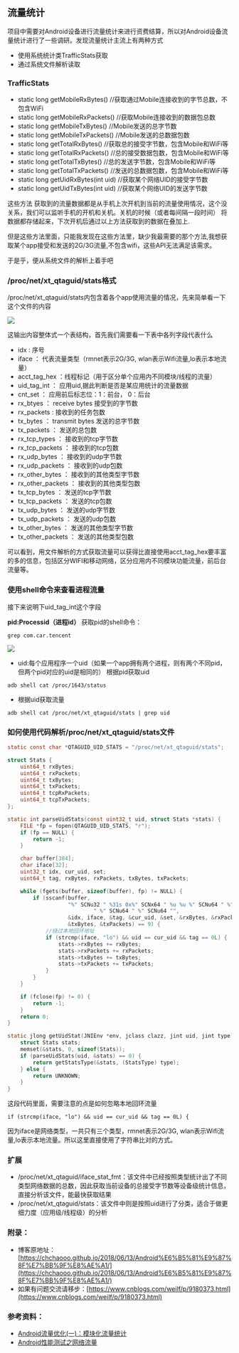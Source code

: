## 流量统计

项目中需要对Android设备进行流量统计来进行资费结算，所以对Android设备流量统计进行了一些调研。发现流量统计主流上有两种方式

* 使用系统统计类TrafficStats获取
* 通过系统文件解析读取


### TrafficStats

* static long  getMobileRxBytes()  //获取通过Mobile连接收到的字节总数，不包含WiFi  
* static long  getMobileRxPackets()  //获取Mobile连接收到的数据包总数  
* static long  getMobileTxBytes()  //Mobile发送的总字节数  
* static long  getMobileTxPackets()  //Mobile发送的总数据包数  
* static long  getTotalRxBytes()  //获取总的接受字节数，包含Mobile和WiFi等  
* static long  getTotalRxPackets()  //总的接受数据包数，包含Mobile和WiFi等  
* static long  getTotalTxBytes()  //总的发送字节数，包含Mobile和WiFi等  
* static long  getTotalTxPackets()  //发送的总数据包数，包含Mobile和WiFi等   
* static long  getUidRxBytes(int uid)  //获取某个网络UID的接受字节数  
* static long  getUidTxBytes(int uid) //获取某个网络UID的发送字节数 

这些方法 获取到的流量数据都是从手机上次开机到当前的流量使用情况，这个没关系，我们可以监听手机的开机和关机。关机的时候（或者每间隔一段时间） 将数据都存储起来，下次开机后通过以上方法获取到的数据在叠加上.

但是这些方法里面，只能我发现在这些方法里，缺少我最需要的那个方法,我想获取某个app接受和发送的2G/3G流量,不包含wifi，这些API无法满足该需求。

于是乎，便从系统文件的解析上着手吧

### /proc/net/xt_qtaguid/stats格式

/proc/net/xt_qtaguid/stats内包含着各个app使用流量的情况，先来简单看一下这个文件的内容

![](https://cl.ly/222d202N0Q0m/Image%202018-06-13%20at%202.10.11%20PM.png)

这输出内容整体式一个表结构，首先我们需要看一下表中各列字段代表什么

* idx : 序号
* iface ： 代表流量类型（rmnet表示2G/3G, wlan表示Wifi流量,lo表示本地流量）
* acct_tag_hex ：线程标记（用于区分单个应用内不同模块/线程的流量）
* uid_tag_int ： 应用uid,据此判断是否是某应用统计的流量数据
* cnt_set ： 应用前后标志位：1：前台， 0：后台
* rx_btyes ： receive bytes 接受到的字节数
* rx_packets : 接收到的任务包数
* tx_bytes ： transmit bytes 发送的总字节数
* tx_packets ： 发送的总包数
* rx_tcp_types ： 接收到的tcp字节数
* rx_tcp_packets ： 接收到的tcp包数
* rx_udp_bytes ： 接收到的udp字节数
* rx_udp_packets ： 接收到的udp包数
* rx_other_bytes ： 接收到的其他类型字节数
* rx_other_packets ： 接收到的其他类型包数
* tx_tcp_bytes ： 发送的tcp字节数
* tx_tcp_packets ： 发送的tcp包数
* tx_udp_bytes ： 发送的udp字节数
* tx_udp_packets ： 发送的udp包数
* tx_other_bytes ： 发送的其他类型字节数
* tx_other_packets ： 发送的其他类型包数

可以看到，用文件解析的方式获取流量可以获得比直接使用acct_tag_hex要丰富的多的信息，包括区分WIFI和移动网络，区分应用内不同模块功能流量，前后台流量等。

### 使用shell命令来查看进程流量

接下来说明下uid_tag_int这个字段

**pid:Processid（进程id）**
获取pid的shell命令：

``` shell
grep com.car.tencent
```

![](https://cl.ly/132o2T3V0r3I/Image%202018-06-12%20at%2012.04.04%20PM.png)

* uid:每个应用程序一个uid（如果一个app拥有两个进程，则有两个不同pid，但两个pid对应的uid是相同的）
根据pid获取uid
```
adb shell cat /proc/1643/status
```
* 根据uid获取流量
```
adb shell cat /proc/net/xt_qtaguid/stats | grep uid
```

### 如何使用代码解析/proc/net/xt_qtaguid/stats文件


```c
static const char *QTAGUID_UID_STATS = "/proc/net/xt_qtaguid/stats";

struct Stats {
    uint64_t rxBytes;
    uint64_t rxPackets;
    uint64_t txBytes;
    uint64_t txPackets;
    uint64_t tcpRxPackets;
    uint64_t tcpTxPackets;
};

static int parseUidStats(const uint32_t uid, struct Stats *stats) {
    FILE *fp = fopen(QTAGUID_UID_STATS, "r");
    if (fp == NULL) {
        return -1;
    }

    char buffer[384];
    char iface[32];
    uint32_t idx, cur_uid, set;
    uint64_t tag, rxBytes, rxPackets, txBytes, txPackets;

    while (fgets(buffer, sizeof(buffer), fp) != NULL) {
        if (sscanf(buffer,
                   "%" SCNu32 " %31s 0x%" SCNx64 " %u %u %" SCNu64 " %" SCNu64
                           " %" SCNu64 " %" SCNu64 "",
                   &idx, iface, &tag, &cur_uid, &set, &rxBytes, &rxPackets,
                   &txBytes, &txPackets) == 9) {
            //绕过本地回环地址
            if (strcmp(iface, "lo") && uid == cur_uid && tag == 0L) {
                stats->rxBytes += rxBytes;
                stats->rxPackets += rxPackets;
                stats->txBytes += txBytes;
                stats->txPackets += txPackets;
            }
        }
    }

    if (fclose(fp) != 0) {
        return -1;
    }
    return 0;
}

static jlong getUidStat(JNIEnv *env, jclass clazz, jint uid, jint type) {
    struct Stats stats;
    memset(&stats, 0, sizeof(Stats));
    if (parseUidStats(uid, &stats) == 0) {
        return getStatsType(&stats, (StatsType) type);
    } else {
        return UNKNOWN;
    }
}
```
这段代码里面，需要注意的点是如何忽略本地回环流量

```
if (strcmp(iface, "lo") && uid == cur_uid && tag == 0L) {
```
因为iface是网络类型，一共只有三个类型，rmnet表示2G/3G, wlan表示Wifi流量,lo表示本地流量。所以这里直接使用了字符串比对的方式。

### 扩展

* /proc/net/xt_qtaguid/iface_stat_fmt：该文件中已经按照类型统计出了不同类型网络数据的总数，因此获取当前设备的总接受字节数等设备级统计信息，直接分析该文件，能最快获取结果
* /proc/net/xt_qtaguid/stats：该文件中则是按照uid进行了分类，适合于做更细力度（应用级/线程级）的分析

### 附录：
* 博客原地址：[https://chchaooo.github.io/2018/06/13/Android%E6%B5%81%E9%87%8F%E7%BB%9F%E8%AE%A1/](https://chchaooo.github.io/2018/06/13/Android%E6%B5%81%E9%87%8F%E7%BB%9F%E8%AE%A1/)
* 如果有问题交流请移步：[https://www.cnblogs.com/weilf/p/9180373.html](https://www.cnblogs.com/weilf/p/9180373.html)

### 参考资料：
* [Android流量优化(一)：模块化流量统计](https://blog.csdn.net/focusjava/article/details/52195001)
* [Android性能测试之网络流量](http://www.dreamingfish123.info/?p=1154)














































